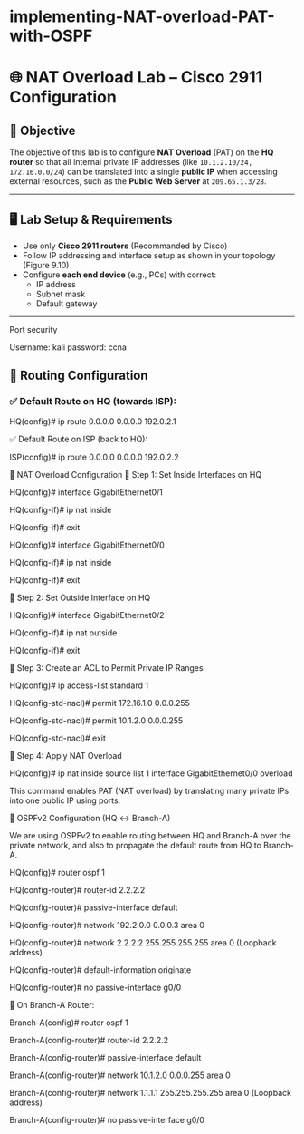 # implementing-NAT-overload-PAT-with-OSPF



# 🌐 NAT Overload Lab – Cisco 2911 Configuration

## 📝 Objective
The objective of this lab is to configure **NAT Overload** (PAT) on the **HQ router** so that all internal private IP addresses (like `10.1.2.10/24, 172.16.0.0/24`) can be translated into a single **public IP** when accessing external resources, such as the **Public Web Server** at `209.65.1.3/28`.

---

## 🖥️ Lab Setup & Requirements

- Use only **Cisco 2911 routers** (Recommanded by Cisco)
- Follow IP addressing and interface setup as shown in your topology (Figure 9.10)
- Configure **each end device** (e.g., PCs) with correct:
  - IP address  
  - Subnet mask  
  - Default gateway

---

Port security

Username: kali
password: ccna



## 🔁 Routing Configuration

### ✅ Default Route on HQ (towards ISP):

HQ(config)# ip route 0.0.0.0 0.0.0.0 192.0.2.1

✅ Default Route on ISP (back to HQ):

ISP(config)# ip route 0.0.0.0 0.0.0.0 192.0.2.2





🔐 NAT Overload Configuration
🔹 Step 1: Set Inside Interfaces on HQ

HQ(config)# interface GigabitEthernet0/1

HQ(config-if)# ip nat inside

HQ(config-if)# exit

HQ(config)# interface GigabitEthernet0/0

HQ(config-if)# ip nat inside

HQ(config-if)# exit


🔹 Step 2: Set Outside Interface on HQ

HQ(config)# interface GigabitEthernet0/2

HQ(config-if)# ip nat outside

HQ(config-if)# exit



🔹 Step 3: Create an ACL to Permit Private IP Ranges

HQ(config)# ip access-list standard 1

HQ(config-std-nacl)# permit 172.16.1.0 0.0.0.255

HQ(config-std-nacl)# permit 10.1.2.0 0.0.0.255

HQ(config-std-nacl)# exit

🔹 Step 4: Apply NAT Overload

HQ(config)# ip nat inside source list 1 interface GigabitEthernet0/0 overload

This command enables PAT (NAT overload) by translating many private IPs into one public IP using ports.



🧭 OSPFv2 Configuration (HQ ↔ Branch-A)

We are using OSPFv2 to enable routing between HQ and Branch-A over the private network, and also to propagate the default route from HQ to Branch-A.

HQ(config)# router ospf 1

HQ(config-router)# router-id 2.2.2.2

HQ(config-router)# passive-interface default 

HQ(config-router)# network 192.2.0.0 0.0.0.3 area 0

HQ(config-router)# network 2.2.2.2 255.255.255.255 area 0 (Loopback address)

HQ(config-router)# default-information originate

HQ(config-router)# no passive-interface g0/0

🔹 On Branch-A Router:

Branch-A(config)# router ospf 1  

Branch-A(config-router)# router-id 2.2.2.2

Branch-A(config-router)# passive-interface default 

Branch-A(config-router)# network 10.1.2.0 0.0.0.255 area 0

Branch-A(config-router)# network 1.1.1.1 255.255.255.255 area 0 (Loopback address)

Branch-A(config-router)# no passive-interface g0/0



